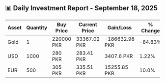 ## 📊 Daily Investment Report - September 18, 2025

| Asset | Quantity | Buy Price | Current Price | Gain/Loss | % Change |
|-------|----------|-----------|----------------|------------|----------|
| Gold | 1 | 220000 PKR | 33367.02 PKR | -186632.98 PKR | -84.83% |
| USD | 1000 | 280 PKR | 283.41 PKR | 3407.6 PKR | 1.22% |
| EUR | 500 | 305 PKR | 335.51 PKR | 15255.85 PKR | 10.0% |
